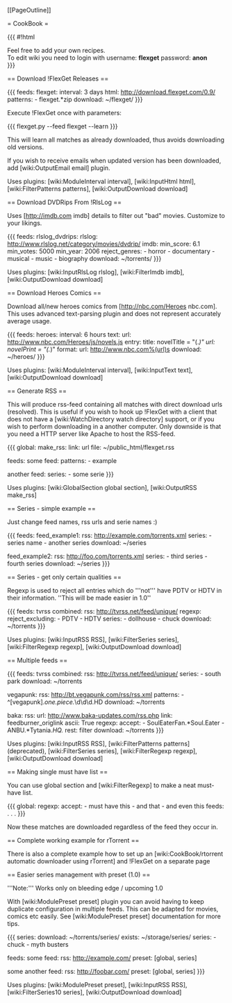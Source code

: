 [[PageOutline]]

= CookBook = 

{{{
#!html
<div id="login_note" style="width: 45em">Feel free to add your own recipes.<br> To edit wiki you need to login with username: <b>flexget</b> password: <b>anon</b></div>
}}}

== Download !FlexGet Releases ==

{{{
feeds:
  flexget:
    interval: 3 days
    html: http://download.flexget.com/0.9/
    patterns:
      - flexget.*zip
    download: ~/flexget/
}}}

Execute !FlexGet once with parameters:

{{{
flexget.py --feed flexget --learn
}}}

This will learn all matches as already downloaded, thus avoids downloading old versions.

If you wish to receive emails when updated version has been downloaded, add [wiki:OutputEmail email] plugin.

Uses plugins: [wiki:ModuleInterval interval], [wiki:InputHtml html], [wiki:FilterPatterns patterns], [wiki:OutputDownload download]

== Download DVDRips From !RlsLog ==

Uses [http://imdb.com imdb] details to filter out "bad" movies. Customize to your likings.

{{{
feeds:
  rlslog_dvdrips:
    rlslog: http://www.rlslog.net/category/movies/dvdrip/
    imdb:
      min_score: 6.1
      min_votes: 5000
      min_year: 2006
      reject_genres:
        - horror
        - documentary
        - musical
        - music
        - biography
    download: ~/torrents/
}}}

Uses plugins: [wiki:InputRlsLog rlslog], [wiki:FilterImdb imdb], [wiki:OutputDownload download]

== Download Heroes Comics ==

Download all/new heroes comics from [http://nbc.com/Heroes nbc.com]. This uses advanced text-parsing plugin and does not represent accurately average usage.

{{{
feeds:
  heroes:
    interval: 6 hours
    text:
      url: http://www.nbc.com/Heroes/js/novels.js
      entry:
        title: novelTitle = "(.*)"
        url: novelPrint = "(.*)"
      format:
        url: http://www.nbc.com%(url)s
    download: ~/heroes/
}}}

Uses plugins: [wiki:ModuleInterval interval], [wiki:InputText text], [wiki:OutputDownload download]

== Generate RSS ==

This will produce rss-feed containing all matches with direct download urls (resolved). This is useful if you wish to hook up !FlexGet with a client that does not have a [wiki:WatchDirectory watch directory] support, or if you wish to perform downloading in a another computer. Only downside is that you need a HTTP server like Apache to host the RSS-feed.

{{{
global:
  make_rss:
    link: url
    file: ~/public_html/flexget.rss

feeds:
  some feed:
    patterns:
      - example

  another feed:
    series:
      - some serie
}}}

Uses plugins: [wiki:GlobalSection global section], [wiki:OutputRSS make_rss]

== Series - simple example ==

Just change feed names, rss urls and serie names :)

{{{
feeds:
  feed_example1:
    rss: http://example.com/torrents.xml
    series:
      - series name
      - another series
    download: ~/series

  feed_example2:
    rss: http://foo.com/torrents.xml
    series:
      - third series
      - fourth series
    download: ~/series
}}}

== Series - get only certain qualities ==

Regexp is used to reject all entries which do '''not''' have PDTV or HDTV in their information. ''This will be made easier in 1.0''

{{{
feeds:
  tvrss combined:
    rss: http://tvrss.net/feed/unique/
    regexp:
      reject_excluding: 
        - PDTV
        - HDTV
    series:
      - dollhouse
      - chuck
    download: ~/torrents
}}}

Uses plugins: [wiki:InputRSS RSS], [wiki:FilterSeries series], [wiki:FilterRegexp regexp], [wiki:OutputDownload download]

== Multiple feeds ==

{{{
feeds:
  tvrss combined:
    rss: http://tvrss.net/feed/unique/
    series:
      - south park
    download: ~/torrents

  vegapunk:
    rss: http://bt.vegapunk.com/rss/rss.xml
    patterns:
      - ^\[vegapunk\].*one.piece.*\d\d\d.HD
    download: ~/torrents

  baka:
    rss: 
      url: http://www.baka-updates.com/rss.php
      link: feedburner_origlink
      ascii: True
    regexp:
      accept:
        - SoulEaterFan.*Soul.Eater
        - ANBU.*Tytania.*HQ.*
      rest: filter
    download: ~/torrents
}}}

Uses plugins: [wiki:InputRSS RSS], [wiki:FilterPatterns patterns] (deprecated), [wiki:FilterSeries series], [wiki:FilterRegexp regexp], [wiki:OutputDownload download]


== Making single must have list ==

You can use global section and [wiki:FilterRegexp] to make a neat must-have list.

{{{
global:
  regexp:
    accept:
      - must have this
      - and that
      - and even this
feeds:
  .
  .
  .
}}}

Now these matches are downloaded regardless of the feed they occur in.

== Complete working example for rTorrent ==

There is also a complete example how to set up an [wiki:CookBook/rtorrent automatic downloader using rTorrent] and !FlexGet on a separate page

== Easier series management with preset (1.0) ==

'''Note:''' Works only on bleeding edge / upcoming 1.0

With [wiki:ModulePreset preset] plugin you can avoid having to keep duplicate configuration in multiple feeds. This can be adapted for movies, comics etc easily. See [wiki:ModulePreset preset] documentation for more tips.

{{{
series:
  download: ~/torrents/series/
  exists: ~/storage/series/
  series:
    - chuck
    - myth busters

feeds:
  some feed:
    rss: http://example.com/
    preset: [global, series]

  some another feed:
    rss: http://foobar.com/
    preset: [global, series]
}}}  

Uses plugins: [wiki:ModulePreset preset], [wiki:InputRSS RSS], [wiki:FilterSeries10 series], [wiki:OutputDownload download]
